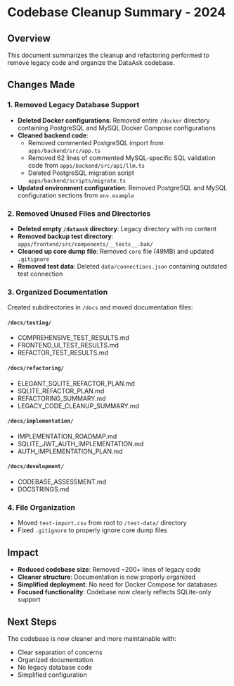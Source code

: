 # Codebase Cleanup Summary - 2024

## Overview
This document summarizes the cleanup and refactoring performed to remove legacy code and organize the DataAsk codebase.

## Changes Made

### 1. Removed Legacy Database Support
- **Deleted Docker configurations**: Removed entire `/docker` directory containing PostgreSQL and MySQL Docker Compose configurations
- **Cleaned backend code**: 
  - Removed commented PostgreSQL import from `apps/backend/src/app.ts`
  - Removed 62 lines of commented MySQL-specific SQL validation code from `apps/backend/src/api/llm.ts`
  - Deleted PostgreSQL migration script `apps/backend/scripts/migrate.ts`
- **Updated environment configuration**: Removed PostgreSQL and MySQL configuration sections from `env.example`

### 2. Removed Unused Files and Directories
- **Deleted empty `/dataask` directory**: Legacy directory with no content
- **Removed backup test directory**: `apps/frontend/src/components/__tests__.bak/`
- **Cleaned up core dump file**: Removed `core` file (49MB) and updated `.gitignore`
- **Removed test data**: Deleted `data/connections.json` containing outdated test connection

### 3. Organized Documentation
Created subdirectories in `/docs` and moved documentation files:

#### `/docs/testing/`
- COMPREHENSIVE_TEST_RESULTS.md
- FRONTEND_UI_TEST_RESULTS.md
- REFACTOR_TEST_RESULTS.md

#### `/docs/refactoring/`
- ELEGANT_SQLITE_REFACTOR_PLAN.md
- SQLITE_REFACTOR_PLAN.md
- REFACTORING_SUMMARY.md
- LEGACY_CODE_CLEANUP_SUMMARY.md

#### `/docs/implementation/`
- IMPLEMENTATION_ROADMAP.md
- SQLITE_JWT_AUTH_IMPLEMENTATION.md
- AUTH_IMPLEMENTATION_PLAN.md

#### `/docs/development/`
- CODEBASE_ASSESSMENT.md
- DOCSTRINGS.md

### 4. File Organization
- Moved `test-import.csv` from root to `/test-data/` directory
- Fixed `.gitignore` to properly ignore core dump files

## Impact
- **Reduced codebase size**: Removed ~200+ lines of legacy code
- **Cleaner structure**: Documentation is now properly organized
- **Simplified deployment**: No need for Docker Compose for databases
- **Focused functionality**: Codebase now clearly reflects SQLite-only support

## Next Steps
The codebase is now cleaner and more maintainable with:
- Clear separation of concerns
- Organized documentation
- No legacy database code
- Simplified configuration